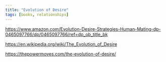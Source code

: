 ```yaml
---
title: "Evolution of Desire"
tags: [books, relationships]
---
```


https://www.amazon.com/Evolution-Desire-Strategies-Human-Mating-dp-0465097766/dp/0465097766/ref=dp_ob_title_bk

https://en.wikipedia.org/wiki/The_Evolution_of_Desire

https://thepowermoves.com/the-evolution-of-desire/